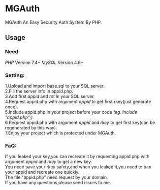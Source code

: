 # MGAuth  
MGAuth An Easy Security Auth System By PHP.  
  
## Usage 
### Need:  
*PHP* Version 7.4+ *MySQL* Version 4.6+  
### Setting:  
1.Upload and import base.sql to your SQL server.  
2.Fill the server info in appid.php.  
3.Add first *appid* and *tot* in your SQL server.  
4.Request appid.php with argument *appid* to get first rkey(just generate once).  
5.Include appid.php in your project before your code *(eg. include "appid.php";)*.  
6.Request appid.php with argument *appid* and *rkey* to get first key(can be regenerated by this way).  
7.Enjoy your project which is protected under MGAuth.  
### FaQ:  
If you leaked your key,you can recreate it by requesting appid.php with argument *appid* and *rkey* to get a  new key.  
You need save your rkey safety,and when you leaked it,you need to ban your appid and recreate one quickly.  
The file "appid.php" need request by your domain.  
If you have any questions,please seed issues to me.  
